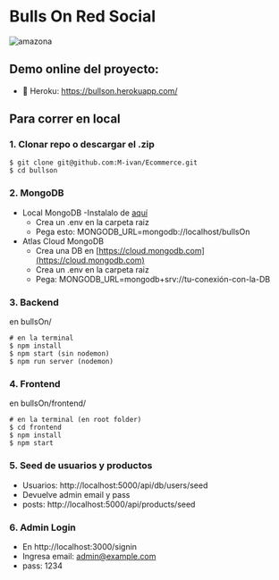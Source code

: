 # Bulls On Red Social

![amazona](/template/images/bullsOn.png)

## Demo online del proyecto:

- :rocket: Heroku: https://bullson.herokuapp.com/

## Para correr en local

### 1. Clonar repo o descargar el .zip

```
$ git clone git@github.com:M-ivan/Ecommerce.git
$ cd bullson
```

### 2. MongoDB

- Local MongoDB
  -Instalalo de [aquí](https://www.mongodb.com/try/download/community)
  - Crea un .env en la carpeta raiz
  - Pega esto: MONGODB_URL=mongodb://localhost/bullsOn
- Atlas Cloud MongoDB
  - Crea una DB en [https://cloud.mongodb.com](https://cloud.mongodb.com)
  - Crea un .env en la carpeta raiz
  - Pega: MONGODB_URL=mongodb+srv://tu-conexión-con-la-DB

### 3. Backend

en bullsOn/

```
# en la terminal
$ npm install
$ npm start (sin nodemon)
$ npm run server (nodemon)
```

### 4. Frontend

en bullsOn/frontend/

```
# en la terminal (en root folder)
$ cd frontend
$ npm install
$ npm start
```

### 5. Seed de usuarios y productos

- Usuarios: http://localhost:5000/api/db/users/seed
- Devuelve admin email y pass
- posts: http://localhost:5000/api/products/seed

### 6. Admin Login

- En http://localhost:3000/signin
- Ingresa email: admin@example.com
- pass: 1234
